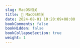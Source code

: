 ```yaml
---
slug: MacOS相关
title: 🔖 MacOS相关
date: 2024-08-01 10:20:09+08:00
bookComments: false
bookHidden: false
bookCollapseSection: true
weight: 1
---
```

